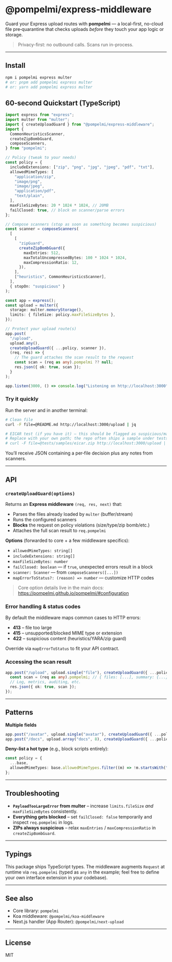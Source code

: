 

# @pompelmi/express-middleware

Guard your Express upload routes with **pompelmi** — a local-first, no-cloud file pre‑quarantine that checks uploads *before* they touch your app logic or storage.

> Privacy-first: no outbound calls. Scans run in-process.

---

## Install

```bash
npm i pompelmi express multer
# or: pnpm add pompelmi express multer
# or: yarn add pompelmi express multer
```

## 60‑second Quickstart (TypeScript)

```ts
import express from "express";
import multer from "multer";
import { createUploadGuard } from "@pompelmi/express-middleware";
import {
  CommonHeuristicsScanner,
  createZipBombGuard,
  composeScanners,
} from "pompelmi";

// Policy (tweak to your needs)
const policy = {
  includeExtensions: ["zip", "png", "jpg", "jpeg", "pdf", "txt"],
  allowedMimeTypes: [
    "application/zip",
    "image/png",
    "image/jpeg",
    "application/pdf",
    "text/plain",
  ],
  maxFileSizeBytes: 20 * 1024 * 1024, // 20MB
  failClosed: true, // block on scanner/parse errors
};

// Compose scanners (stop as soon as something becomes suspicious)
const scanner = composeScanners(
  [
    [
      "zipGuard",
      createZipBombGuard({
        maxEntries: 512,
        maxTotalUncompressedBytes: 100 * 1024 * 1024,
        maxCompressionRatio: 12,
      }),
    ],
    ["heuristics", CommonHeuristicsScanner],
  ],
  { stopOn: "suspicious" }
);

const app = express();
const upload = multer({
  storage: multer.memoryStorage(),
  limits: { fileSize: policy.maxFileSizeBytes },
});

// Protect your upload route(s)
app.post(
  "/upload",
  upload.any(),
  createUploadGuard({ ...policy, scanner }),
  (req, res) => {
    // The guard attaches the scan result to the request
    const scan = (req as any).pompelmi ?? null;
    res.json({ ok: true, scan });
  }
);

app.listen(3000, () => console.log("Listening on http://localhost:3000"));
```

### Try it quickly

Run the server and in another terminal:

```bash
# Clean file
curl -F file=@README.md http://localhost:3000/upload | jq

# EICAR test (if you have it) – this should be flagged as suspicious/malicious
# Replace with your own path; the repo often ships a sample under tests/samples/
# curl -F file=@tests/samples/eicar.zip http://localhost:3000/upload | jq
```

You’ll receive JSON containing a per‑file decision plus any notes from scanners.

---

## API

### `createUploadGuard(options)`
Returns an **Express middleware** `(req, res, next)` that:
- Parses the files already loaded by `multer` (buffer/stream)
- Runs the configured scanners
- **Blocks** the request on policy violations (size/type/zip bomb/etc.)
- Attaches the full scan result to `req.pompelmi`

**Options** (forwarded to core + a few middleware specifics):
- `allowedMimeTypes: string[]`
- `includeExtensions: string[]`
- `maxFileSizeBytes: number`
- `failClosed: boolean` — if `true`, unexpected errors result in a block
- `scanner: Scanner` — from `composeScanners([...])`
- `mapErrorToStatus?: (reason) => number` — customize HTTP codes

> Core option details live in the main docs: https://pompelmi.github.io/pompelmi/#configuration

### Error handling & status codes
By default the middleware maps common cases to HTTP errors:
- **413** – file too large
- **415** – unsupported/blocked MIME type or extension
- **422** – suspicious content (heuristics/YARA/zip guard)

Override via `mapErrorToStatus` to fit your API contract.

### Accessing the scan result
```ts
app.post("/upload", upload.single("file"), createUploadGuard({ ...policy, scanner }), (req, res) => {
  const scan = (req as any).pompelmi; // { files: [...], summary: {...} }
  // Log, metrics, auditing, etc.
  res.json({ ok: true, scan });
});
```

---

## Patterns

**Multiple fields**
```ts
app.post("/avatar", upload.single("avatar"), createUploadGuard({ ...policy, scanner }), handler)
app.post("/docs", upload.array("docs", 8), createUploadGuard({ ...policy, scanner }), handler)
```

**Deny‑list a hot type** (e.g., block scripts entirely):
```ts
const policy = {
  ...base,
  allowedMimeTypes: base.allowedMimeTypes.filter((m) => !m.startsWith("text/javascript")),
};
```

---

## Troubleshooting
- **`PayloadTooLargeError` from multer** – increase `limits.fileSize` *and* `maxFileSizeBytes` consistently.
- **Everything gets blocked** – set `failClosed: false` temporarily and inspect `req.pompelmi` in logs.
- **ZIPs always suspicious** – relax `maxEntries` / `maxCompressionRatio` in `createZipBombGuard`.

---

## Typings
This package ships TypeScript types. The middleware augments `Request` at runtime via `req.pompelmi` (typed as `any` in the example; feel free to define your own interface extension in your codebase).

---

## See also
- Core library: `pompelmi`
- Koa middleware: `@pompelmi/koa-middleware`
- Next.js handler (App Router): `@pompelmi/next-upload`

---

## License
MIT